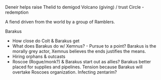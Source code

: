 Deneir helps raise Thelid to demigod
Volcano (giving) / trust
Circle - 
redemption

A fiend driven from the world by a group of Ramblers.

Barakus
* How close do Colt & Barakus get
* What does Barakus do w/ Xemnus? - Pursue to a point? Barakus is the morally grey actor, Xemnus believes the ends justifies the means.
* Hiring orphans & outcasts
* Roscoe (Rogue/monk?) & Barakus start out as allies? Barakus better placed for supplies and pipelines. Tension because Barakus will overtake Roscoes organization. Infecting zentarim?

